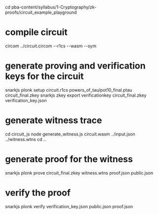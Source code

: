 cd pba-content/syllabus/1-Cryptography/zk-proofs/circuit_example_playground

# compile circuit

circom ../circuit.circom --r1cs --wasm --sym

# generate proving and verification keys for the circuit

snarkjs plonk setup circuit.r1cs powers_of_tau/pot10_final.ptau circuit_final.zkey
snarkjs zkey export verificationkey circuit_final.zkey verification_key.json

# generate witness trace

cd circuit_js
node generate_witness.js circuit.wasm ../input.json ../witness.wtns
cd ..

# generate proof for the witness

snarkjs plonk prove circuit_final.zkey witness.wtns proof.json public.json

# verify the proof

snarkjs plonk verify verification_key.json public.json proof.json
